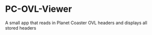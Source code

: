 # PC-OVL-Viewer
A small app that reads in Planet Coaster OVL headers and displays all stored headers
